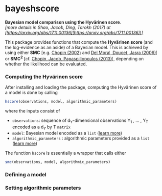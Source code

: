 # bayeshscore
**Bayesian model comparison using the Hyvärinen score**.  
*\[more details in Shao, Jacob, Ding, Tarokh (2017) at [https://arxiv.org/abs/1711.00136](https://arxiv.org/abs/1711.00136)\]*

This package provides functions that compute the **Hyvärinen score** (and the log-evidence as an aside) of a Bayesian model. This is achieved by using either **SMC** \[e.g. [Chopin (2002)](https://academic.oup.com/biomet/article-abstract/89/3/539/251804) and [Del Moral, Doucet, Jasra (2006)](http://onlinelibrary.wiley.com/doi/10.1111/j.1467-9868.2006.00553.x/abstract)\] or **SMC<sup>2</sup>** \[cf. [Chopin, Jacob, Papaspiliopoulos (2013)](http://onlinelibrary.wiley.com/doi/10.1111/j.1467-9868.2012.01046.x/abstract)\], depending on whether the likelihood can be evaluated.

### <a name="howto_hscore"></a> Computing the Hyvärinen score

After installing and loading the package, computing the Hyvärinen score of a model is done by calling
```R
hscore(observations, model, algorithmic_parameters)
```
where the inputs consist of
* `observations`: sequence of d<sub>Y</sub>-dimensional observations Y<sub>1</sub> , ... , Y<sub>T</sub> encoded as a d<sub>Y</sub> by T `matrix`
* `model`: Bayesian model encoded as a `list` ([learn more](#howto_model))
* `algorithmic_parameters` : algorithmic parameters provided as a `list` ([learn more](#howto_algoparam))

The function `hscore` is essentially a wrapper that calls either 
```R
smc(observations, model, algorithmic_parameters)
```


### <a name="howto_model"></a> Defining a model

### <a name="howto_algoparam"></a> Setting algorithmic parameters
